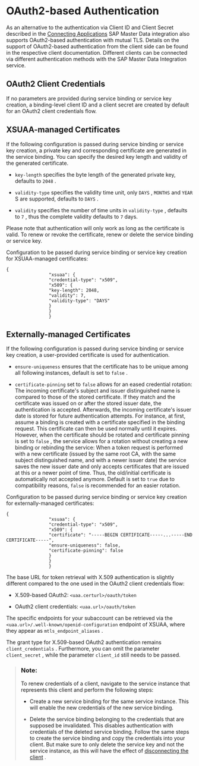 <!-- loio7701dff87ab249c5bee643b233e037ef -->

# OAuth2-based Authentication

As an alternative to the authentication via Client ID and Client Secret described in the [Connecting Applications](connecting-applications-69ae614.md) SAP Master Data integration also supports OAuth2-based authentication with mutual TLS. Details on the support of OAuth2-based authentication from the client side can be found in the respective client documentation. Different clients can be connected via different authentication methods with the SAP Master Data Integration service.



<a name="loio7701dff87ab249c5bee643b233e037ef__oauth2-client-credentials"/>

## OAuth2 Client Credentials

If no parameters are provided during service binding or service key creation, a binding-level client ID and a client secret are created by default for an OAuth2 client credentials flow.



<a name="loio7701dff87ab249c5bee643b233e037ef__xsuaa-managed-certificates"/>

## XSUAA-managed Certificates

If the following configuration is passed during service binding or service key creation, a private key and corresponding certificate are generated in the service binding. You can specify the desired key length and validity of the generated certificate.

-   `key-length` specifies the byte length of the generated private key, defaults to `2048` .

-   `validity-type` specifies the validity time unit, only `DAYS` , `MONTHS` and `YEAR` S are supported, defaults to `DAYS` .

-   `validity` specifies the number of time units in `validity-type` , defaults to `7` , thus the complete validity defaults to `7` days.


Please note that authentication will only work as long as the certificate is valid. To renew or revoke the certificate, renew or delete the service binding or service key.

Configuration to be passed during service binding or service key creation for XSUAA-managed certificates:

```
{
				"xsuaa": {
				"credential-type": "x509",
				"x509": {
				"key-length": 2048,
				"validity": 7,
				"validity-type": "DAYS"
				}
				}
				}
```



<a name="loio7701dff87ab249c5bee643b233e037ef__externally-managed-certificates"/>

## Externally-managed Certificates

If the following configuration is passed during service binding or service key creation, a user-provided certificate is used for authentication.

-   `ensure-uniqueness` ensures that the certificate has to be unique among all following instances, default is set to `false` .

-   `certificate-pinning` set to `false` allows for an eased credential rotation: The incoming certificate's subject and issuer distinguished name is compared to those of the stored certificate. If they match and the certificate was issued on or after the stored issuer date, the authentication is accepted. Afterwards, the incoming certificate's issuer date is stored for future authentication attempts. For instance, at first, assume a binding is created with a certificate specified in the binding request. This certificate can then be used normally until it expires. However, when the certificate should be rotated and certificate pinning is set to `false` , the service allows for a rotation without creating a new binding or rebinding the service: When a token request is performed with a new certificate \(issued by the same root CA, with the same subject distinguished name, and with a newer issuer date\) the service saves the new issuer date and only accepts certificates that are issued at this or a newer point of time. Thus, the old/initial certificate is automatically not accepted anymore. Default is set to `true` due to compatibility reasons, `false` is recommended for an easier rotation.


Configuration to be passed during service binding or service key creation for externally-managed certificates:

```
{
				"xsuaa": {
				"credential-type": "x509",
				"x509": {
				"certificate": "-----BEGIN CERTIFICATE-----...-----END CERTIFICATE-----",
				"ensure-uniqueness": false,
				"certificate-pinning": false
				}
				}
				}
```

The base URL for token retrieval with X.509 authentication is slightly different compared to the one used in the OAuth2 client credentials flow:

-   X.509-based OAuth2: `<uaa.certurl>/oauth/token` 

-   OAuth2 client credentials: `<uaa.url>/oauth/token` 


The specific endpoints for your subaccount can be retrieved via the `<uaa.url>/.well-known/openid-configuration` endpoint of XSUAA, where they appear as `mtls_endpoint_aliases` .

The grant type for X.509-based OAuth2 authentication remains `client_credentials` . Furthermore, you can omit the parameter `client_secret` , while the parameter `client_id` still needs to be passed.

> ### Note:  
> To renew credentials of a client, navigate to the service instance that represents this client and perform the following steps:
> 
> -   Create a new service binding for the same service instance. This will enable the new credentials of the new service binding.
> 
> -   Delete the service binding belonging to the credentials that are supposed be invalidated. This disables authentication with credentials of the deleted service binding. Follow the same steps to create the service binding and copy the credentials into your client. But make sure to only delete the service key and not the service instance, as this will have the effect of [disconnecting the client](disconnecting-applications-d09d7b9.md) .

